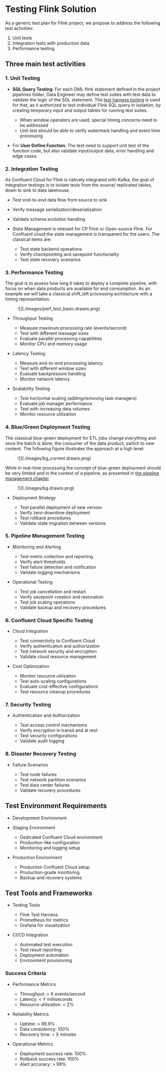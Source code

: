 
# Testing Flink Solution

As a generic test plan for Flink project, we propose to address the following test activities:

1. Unit tests
1. Integration tests with production data
1. Performance testing

## Three main test activities

### 1. Unit Testing

* **SQL Query Testing**: For each DML flink statement defined in the project pipelines folder, Data Engineer may define test suites with test data to validate the logic of the SQL statement. The [test harness tooling](./test_harness.md) is used for that, as it authorized to test individual Flink SQL query in isolation, by creating temporary input and output tables for running test suites.

    * When window operators are used, special timing concerns need to be addressed
    * Unit test should be able to verify watermark handling and event time processing

* For **User Define Function**: The test need to support unit test of the function code, but also validate input/output data, error handling and edge cases.

### 2. Integration Testing

As Confluent Cloud for Flink is natively integrated with Kafka, the goal of integration testings is to isolate tests from the source/ replicated tables,  down to sink to data lakehouse.

* Test end-to-end data flow from source to sink
* Verify message serialization/deserialization
* Validate schema evolution handling

* State Management is relevant for CP Flink or Open-source Flink. For Confluent cloud the state management is transparent for the users. The classical items are:

    * Test state backend operations
    * Verify checkpointing and savepoint functionality
    * Test state recovery scenarios

### 3. Performance Testing

The goal is to assess how long it takes to deploy a complete pipeline, with focus on when data products are available for end consumption. As an example we will take a classical shift_left processing architecture with a timing representation:

<figure markdown="span">
![](./images/perf_test_basic.drawio.png)
</figure>

* Throughput Testing

    * Measure maximum processing rate (events/second)
    * Test with different message sizes
    * Evaluate parallel processing capabilities
    * Monitor CPU and memory usage

* Latency Testing

    * Measure end-to-end processing latency
    * Test with different window sizes
    * Evaluate backpressure handling
    * Monitor network latency

* Scalability Testing

    * Test horizontal scaling (adding/removing task managers)
    * Evaluate job manager performance
    * Test with increasing data volumes
    * Monitor resource utilization

### 4. Blue/Green Deployment Testing

The classical blue-green deployment for ETL jobs change everything and once the batch is done, the consumer of the data product, switch to new content. The following figure illustrates the approach at a high level:

<figure markdown="span">
![](./images/bg_current.drawio.png)
</figure>

While in real-time processing the concept of blue-green deployment should be very limited and in the context of a pipeline, as presented in [the pipeline management chapter](./pipeline_mgr.md)

<figure markdown="span">
![](./images/bg.drawio.png)
</figure>

* Deployment Strategy

    * Test parallel deployment of new version
    * Verify zero-downtime deployment
    * Test rollback procedures
    * Validate state migration between versions


### 5. Pipeline Management Testing

* Monitoring and Alerting

    * Test metric collection and reporting
    * Verify alert thresholds
    * Test failure detection and notification
    * Validate logging mechanisms

* Operational Testing

    * Test job cancellation and restart
    * Verify savepoint creation and restoration
    * Test job scaling operations
    * Validate backup and recovery procedures

### 6. Confluent Cloud Specific Testing

* Cloud Integration

    * Test connectivity to Confluent Cloud
    * Verify authentication and authorization
    * Test network security and encryption
    * Validate cloud resource management

* Cost Optimization

    * Monitor resource utilization
    * Test auto-scaling configurations
    * Evaluate cost-effective configurations
    * Test resource cleanup procedures

### 7. Security Testing

* Authentication and Authorization

    * Test access control mechanisms
    * Verify encryption in transit and at rest
    * Test security configurations
    * Validate audit logging

### 8. Disaster Recovery Testing

* Failure Scenarios

    * Test node failures
    * Test network partition scenarios
    * Test data center failures
    * Validate recovery procedures

## Test Environment Requirements

* Development Environment

* Staging Environment

    * Dedicated Confluent Cloud environment
    * Production-like configuration
    * Monitoring and logging setup

* Production Environment

    * Production Confluent Cloud setup
    * Production-grade monitoring
    * Backup and recovery systems

## Test Tools and Frameworks

* Testing Tools

    * Flink Test Harness
    * Prometheus for metrics
    * Grafana for visualization

* CI/CD Integration

    * Automated test execution
    * Test result reporting
    * Deployment automation
    * Environment provisioning

### Success Criteria

* Performance Metrics

    * Throughput: > X events/second
    * Latency: < Y milliseconds
    * Resource utilization: < Z%

* Reliability Metrics

    * Uptime: > 99.9%
    * Data consistency: 100%
    * Recovery time: < X minutes

* Operational Metrics

    * Deployment success rate: 100%
    * Rollback success rate: 100%
    * Alert accuracy: > 99%